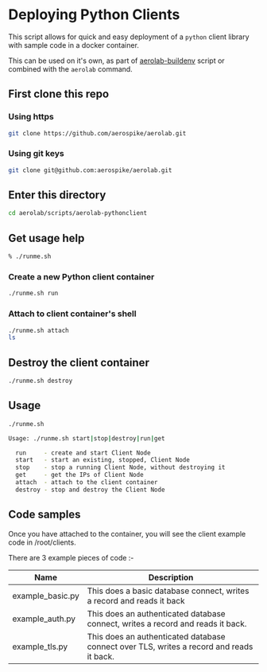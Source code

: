 # Deploying Python Clients

This script allows for quick and easy deployment of a `python` client library with sample code in a docker container.

This can be used on it's own, as part of [aerolab-buildenv](../aerolab-buildenv/README.md) script or combined with the `aerolab` command.

## First clone this repo

### Using https

```bash
git clone https://github.com/aerospike/aerolab.git
```

### Using git keys

```bash
git clone git@github.com:aerospike/aerolab.git
```

## Enter this directory

```bash
cd aerolab/scripts/aerolab-pythonclient
```

## Get usage help

```bash
% ./runme.sh
```

### Create a new Python client container

```bash
./runme.sh run
```

### Attach to client container's shell

```bash
./runme.sh attach
ls
```

## Destroy the client container

```bash
./runme.sh destroy
```

## Usage

```bash
./runme.sh 

Usage: ./runme.sh start|stop|destroy|run|get

  run     - create and start Client Node
  start   - start an existing, stopped, Client Node
  stop    - stop a running Client Node, without destroying it
  get     - get the IPs of Client Node
  attach  - attach to the client container
  destroy - stop and destroy the Client Node
```

## Code samples

Once you have attached to the container, you will see the client example code in /root/clients.

There are 3 example pieces of code :-

Name | Description
--- | ---
example_basic.py | This does a basic database connect, writes a record and reads it back
example_auth.py | This does an authenticated database connect, writes a record and reads it back.
example_tls.py | This does an authenticated database connect over TLS, writes a record and reads it back.
